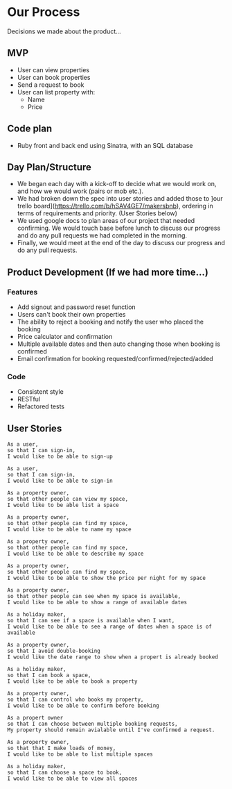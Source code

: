 # Our Process

Decisions we made about the product...

## MVP 

- User can view properties 
- User can book properties
- Send a request to book
- User can list property with:
  - Name
  - Price
  
## Code plan
- Ruby front and back end using Sinatra, with an SQL database

## Day Plan/Structure

* We began each day with a kick-off to decide what we would work on, and how we would work (pairs or mob etc.). 
* We had broken down the spec into user stories and added those to ]our trello board](https://trello.com/b/hSAV4GE7/makersbnb), ordering in terms of requirements and priority. (User Stories below)
* We used google docs to plan areas of our project that needed confirming. We would touch base before lunch to discuss our progress and do any pull requests we had completed in the morning. 
* Finally, we would meet at the end of the day to discuss our progress and do any pull requests.

## Product Development (If we had more time...)

### Features

- Add signout and password reset function
- Users can't book their own properties
- The ability to reject a booking and notify the user who placed the booking
- Price calculator and confirmation
- Multiple available dates and then auto changing those when booking is confirmed
- Email confirmation for booking requested/confirmed/rejected/added

### Code

- Consistent style
- RESTful
- Refactored tests

## User Stories
```
As a user, 
so that I can sign-in,
I would like to be able to sign-up

As a user, 
so that I can sign-in,
I would like to be able to sign-in

As a property owner, 
so that other people can view my space,
I would like to be able list a space

As a property owner, 
so that other people can find my space,
I would like to be able to name my space 

As a property owner, 
so that other people can find my space,
I would like to be able to describe my space 

As a property owner, 
so that other people can find my space,
I would like to be able to show the price per night for my space 

As a property owner, 
so that other people can see when my space is available,
I would like to be able to show a range of available dates

As a holiday maker, 
so that I can see if a space is available when I want,
I would like to be able to see a range of dates when a space is of available

As a property owner,
so that I avoid double-booking
I would like the date range to show when a propert is already booked

As a holiday maker, 
so that I can book a space,
I would like to be able to book a property

As a property owner,
so that I can control who books my property,
I would like to be able to confirm before booking

As a propert owner 
so that I can choose between multiple booking requests,
My property should remain avialable until I've confirmed a request. 

As a property owner, 
so that that I make loads of money,
I would like to be able to list multiple spaces

As a holiday maker, 
so that I can choose a space to book,
I would like to be able to view all spaces
```



